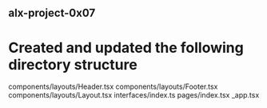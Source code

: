 ## alx-project-0x07

# Created and updated the following directory structure

components/layouts/Header.tsx
components/layouts/Footer.tsx
components/layouts/Layout.tsx
interfaces/index.ts
pages/index.tsx
\_app.tsx

